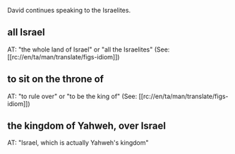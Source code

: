 David continues speaking to the Israelites.

## all Israel ##

AT: "the whole land of Israel" or "all the Israelites" (See: [[rc://en/ta/man/translate/figs-idiom]])

## to sit on the throne of ##

AT: "to rule over" or "to be the king of" (See: [[rc://en/ta/man/translate/figs-idiom]])

## the kingdom of Yahweh, over Israel ##

AT: "Israel, which is actually Yahweh's kingdom"
